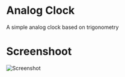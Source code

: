 # Analog Clock
A simple analog clock  based on trigonometry
# Screenshoot
![Screenshot](https://github.com/m-lobocki/CSharp-AnalogClock/blob/master/screenshot.png)
